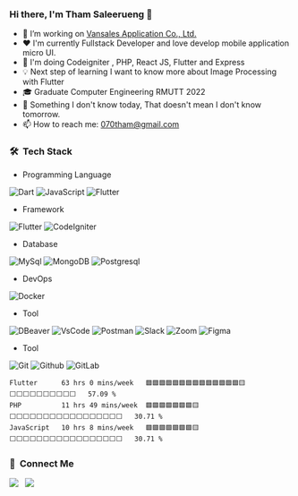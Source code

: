 ### Hi there, I'm Tham Saleerueng 👋
 - 🔭 I’m working on [Vansales Application Co., Ltd.](https://vansalesapp.com/)
 - ❤️ I'm currently Fullstack Developer and love develop mobile application micro UI.
 - 🌱 I'm doing Codeigniter , PHP, React JS, Flutter and Express
 - 💡 Next step of learning I want to know more about Image Processing with Flutter
 - 🎓 Graduate Computer Engineering RMUTT 2022
 - 💬 Something I don't know today, That doesn't mean I don't know tomorrow.
 - 📫 How to reach me: 070tham@gmail.com
 
### 🛠 &nbsp;Tech Stack

 - Programming Language <br>

 ![Dart](https://img.shields.io/badge/dart-%230175C2.svg?style=for-the-badge&logo=dart&logoColor=white)
 ![JavaScript](https://img.shields.io/badge/javascript-%23323330.svg?style=for-the-badge&logo=javascript&logoColor=%23F7DF1E)
 ![Flutter](https://img.shields.io/badge/PHP-2800A4.svg?style=for-the-badge&logo=PHP&logoColor=white)

 - Framework <br>
 
 ![Flutter](https://img.shields.io/badge/Flutter-%2302569B.svg?style=for-the-badge&logo=Flutter&logoColor=white)
 ![CodeIgniter](https://img.shields.io/badge/CodeIgniter-FF5722.svg?style=for-the-badge&logo=CodeIgniter&logoColor=white)
 

 - Database <br>

 ![MySql](https://img.shields.io/badge/MySql-FFFFFF.svg?style=for-the-badge&logo=MySql&logoColor=blue)
 ![MongoDB](https://img.shields.io/badge/MongoDB-007500.svg?style=for-the-badge&logo=MongoDB&logoColor=white)
 ![Postgresql](https://img.shields.io/badge/Postgresql-207E82.svg?style=for-the-badge&logo=Postgresql&logoColor=white)

 - DevOps <br>
 
 ![Docker](https://img.shields.io/badge/Docker-3C81BF.svg?style=for-the-badge&logo=Docker&logoColor=blue)
 
 - Tool <br>
 
 ![DBeaver](https://img.shields.io/badge/DBeaver-00FF00.svg?style=for-the-badge&logo=DBeaver&logoColor=blue)
 ![VsCode](https://img.shields.io/badge/VisualStudioCode-007ACC.svg?style=for-the-badge&logo=VisualStudioCode&logoColor=white)
 ![Postman](https://img.shields.io/badge/Postman-FF6C37.svg?style=for-the-badge&logo=Postman&logoColor=white)
 ![Slack](https://img.shields.io/badge/Slack-4A154B.svg?style=for-the-badge&logo=Slack&logoColor=white)
 ![Zoom](https://img.shields.io/badge/Zoom-2D8CFF.svg?style=for-the-badge&logo=Zoom&logoColor=white)
 ![Figma](https://img.shields.io/badge/Figma-FF6C37.svg?style=for-the-badge&logo=Figma&logoColor=white)
 
 - Tool <br>

 ![Git](https://img.shields.io/badge/Git-F05032.svg?style=for-the-badge&logo=Git&logoColor=ffffff)
 ![Github](https://img.shields.io/badge/Github-181717.svg?style=for-the-badge&logo=Github&logoColor=ffffff)
 ![GitLab](https://img.shields.io/badge/GitLab-DE7900.svg?style=for-the-badge&logo=GitLab&logoColor=ffffff)
 
 
<!--
**tham9500/tham9500** is a ✨ _special_ ✨ repository because its `README.md` (this file) appears on your GitHub profile.
[<img align="right" width="50%" src="https://github-readme-stats-ouuan.vercel.app/api?username=ouuan&theme=dark&show_icons=true">](https://metrics.lecoq.io/ouuan#gh-dark-mode-only)
[<img align="right" width="50%" src="https://github-readme-stats-ouuan.vercel.app/api?username=ouuan&show_icons=true">](https://metrics.lecoq.io/ouuan#gh-light-mode-only)


#### :bar_chart: [Monthly coding time](https://github.com/muety/wakapi)
<!--START_SECTION:waka-->
```text
Flutter      63 hrs 0 mins/week   🟩🟩🟩🟩🟩🟩🟩🟩🟩🟩🟩🟩🟩🟩🟨⬜⬜⬜⬜⬜⬜⬜⬜⬜⬜   57.09 %
PHP          11 hrs 49 mins/week  🟩🟩🟩🟩🟩🟩🟩🟨⬜⬜⬜⬜⬜⬜⬜⬜⬜⬜⬜⬜⬜⬜⬜⬜⬜   30.71 %
JavaScript   10 hrs 8 mins/week   🟩🟩🟩🟩🟩🟩🟩🟨⬜⬜⬜⬜⬜⬜⬜⬜⬜⬜⬜⬜⬜⬜⬜⬜⬜   30.71 %
```
<!--END_SECTION:waka-->

### 💬 &nbsp;Connect Me
<p>
<a href ="https://www.facebook.com/maccaniarosan.tham/"><img src="https://img.shields.io/badge/tham saleerueng-F7F7F7?logo=facebook"></a> &nbsp;
<a href ="https://www.instagram.com/tham_saleerueng/"><img src="https://img.shields.io/badge/tham saleerueng-e4405f?logo=instagram&logoColor=f7f7f7"></a> &nbsp;
</p>


